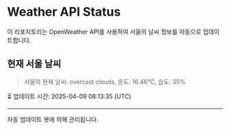 
# Weather API Status

이 리포지토리는 OpenWeather API를 사용하여 서울의 날씨 정보를 자동으로 업데이트합니다.

## 현재 서울 날씨
> 서울의 현재 날씨: overcast clouds, 온도: 16.46°C, 습도: 35%

⏳ 업데이트 시간: 2025-04-09 08:13:35 (UTC)

---
자동 업데이트 봇에 의해 관리됩니다.
